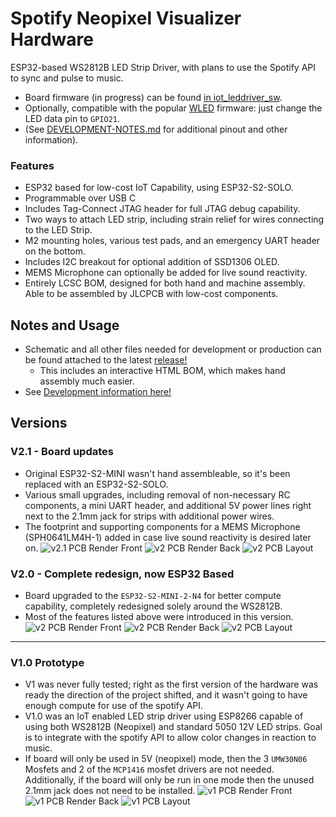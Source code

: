 # Spotify Neopixel Visualizer Hardware
ESP32-based WS2812B LED Strip Driver, with plans to use the Spotify API to sync and pulse to music. 

* Board firmware (in progress) can be found [in iot_leddriver_sw](https://github.com/0xjmux/iot_leddriver_sw).
* Optionally, compatible with the popular [WLED](https://github.com/Aircoookie/WLED) firmware: just change the LED data pin to `GPIO21`. 
* (See [DEVELOPMENT-NOTES.md](DEVELOPMENT-NOTES.md) for additional pinout and other information).
 
### Features
* ESP32 based for low-cost IoT Capability, using ESP32-S2-SOLO. 
* Programmable over USB C
* Includes Tag-Connect JTAG header for full JTAG debug capability. 
* Two ways to attach LED strip, including strain relief for wires connecting to the LED Strip. 
* M2 mounting holes, various test pads, and an emergency UART header on the bottom. 
* Includes I2C breakout for optional addition of SSD1306 OLED.
* MEMS Microphone can optionally be added for live sound reactivity. 
* Entirely LCSC BOM, designed for both hand and machine assembly. Able to be assembled by JLCPCB with low-cost components.

## Notes and Usage
* Schematic and all other files needed for development or production can be found attached to the latest [release!](https://github.com/0xjmux/iot_leddriver_hw/releases)
    *  This includes an interactive HTML BOM, which makes hand assembly much easier. 
* See [Development information here!](DEVELOPMENT-NOTES.md)

## Versions

### V2.1 - Board updates
* Original ESP32-S2-MINI wasn't hand assembleable, so it's been replaced with an ESP32-S2-SOLO. 
* Various small upgrades, including removal of non-necessary RC components, a mini UART header, and additional 5V power lines right next to the 2.1mm jack for strips with additional power wires. 
* The footprint and supporting components for a MEMS Microphone (SPH0641LM4H-1) added in case live sound reactivity is desired later on. 
![v2.1 PCB Render Front](files/PCB_v2.1_render_F_RayT.png)
![v2 PCB Render Back](files/PCB_v2.1_render_B_RayT.png)
![v2 PCB Layout](files/PCB_v2.1_layout.png)


### V2.0 - Complete redesign, now ESP32 Based
* Board upgraded to the `ESP32-S2-MINI-2-N4` for better compute capability, completely redesigned solely around the WS2812B.
* Most of the features listed above were introduced in this version.
![v2 PCB Render Front](files/PCB_v2.0_render_F.png)
![v2 PCB Render Back](files/PCB_v2.0_render_B.png)
![v2 PCB Layout](files/PCB_v2.0_layout.png)

---
### V1.0 Prototype
* V1 was never fully tested; right as the first version of the hardware was ready the direction of the project shifted, and it wasn't going to have enough compute for use of the spotify API. 
* V1.0 was an IoT enabled LED strip driver using ESP8266 capable of using both WS2812B (Neopixel) and standard 5050 12V LED strips. Goal is to integrate with the spotify API to allow color changes in reaction to music. 
* If board will only be used in 5V (neopixel) mode, then the 3 `UMW30N06` Mosfets and 2 of the `MCP1416` mosfet drivers are not needed. Additionally, if the board will only be run in one mode then the unused 2.1mm jack does not need to be installed. 
![v1 PCB Render Front](files/PCB_v0.9.1_render_F.png)
![v1 PCB Render Back](files/PCB_v0.9.1_render_B.png)
![v1 PCB Layout](files/PCB_v0.9.1_layout.png)
